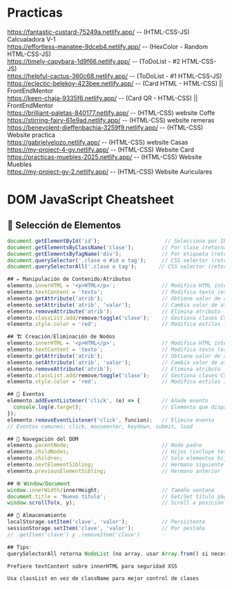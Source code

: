 
# Practicas 
                    
https://fantastic-custard-75249a.netlify.app/        --            (HTML-CSS-JS) Calcualadora V-1          
https://effortless-manatee-9dceb4.netlify.app/       --            (HexColor - Random HTML-CSS-JS)                                                                         
https://timely-capybara-1d9f66.netlify.app/          --            (ToDoList - #2 HTML-CSS-JS)                          
https://helpful-cactus-360c68.netlify.app/           --            (ToDoList - #1 HTML-CSS-JS)                     
https://eclectic-belekoy-423bee.netlify.app/         --            (Card HTML - HTML-CSS) || FrontEndMentor                 
https://keen-chaja-9335f6.netlify.app/               --            (Card QR - HTML-CSS) || FrontEndMentor                     
https://brilliant-paletas-840177.netlify.app/        --            (HTML-CSS) website Coffe                  
https://stirring-fairy-61e9ad.netlify.app/           --            (HTML-CSS) website remeras              
https://benevolent-dieffenbachia-3259f9.netlify.app/ --            (HTML-CSS) Website practica                
https://gabrielvelozo.netlify.app/                   --            (HTML-CSS) website Casas             
https://my-project-4-gv.netlify.app/                 --            (HTML-CSS) Website Card                
https://practicas-muebles-2025.netlify.app/          --            (HTML-CSS) Website Muebles              
https://my-project-gv-2.netlify.app/                 --            (HTML-CSS) Website Auriculares



# DOM JavaScript Cheatsheet

## 📌 Selección de Elementos
```javascript
document.getElementById('id');                     // Selecciona por ID (retorna 1 elemento)
document.getElementsByClassName('clase');         // Por clase (retorna HTMLCollection)
document.getElementsByTagName('div');             // Por etiqueta (retorna HTMLCollection)
document.querySelector('.clase o #id o tag');     // CSS selector (retorna el primero)
document.querySelectorAll('.clase o tag');       // CSS selector (retorna NodeList)

## ✏️ Manipulación de Contenido/Atributos
elemento.innerHTML = '<p>HTML</p>';               // Modifica HTML interno
elemento.textContent = 'texto';                   // Modifica texto (escapado)
elemento.getAttribute('atrib');                   // Obtiene valor de atributo
elemento.setAttribute('atrib', 'valor');          // Cambia valor de atributo
elemento.removeAttribute('atrib');                // Elimina atributo
elemento.classList.add/remove/toggle('clase');    // Gestiona clases CSS
elemento.style.color = 'red';                     // Modifica estilos inline

## 🏗️ Creación/Eliminación de Nodos
elemento.innerHTML = '<p>HTML</p>';               // Modifica HTML interno
elemento.textContent = 'texto';                   // Modifica texto (escapado)
elemento.getAttribute('atrib');                   // Obtiene valor de atributo
elemento.setAttribute('atrib', 'valor');          // Cambia valor de atributo
elemento.removeAttribute('atrib');                // Elimina atributo
elemento.classList.add/remove/toggle('clase');    // Gestiona clases CSS
elemento.style.color = 'red';                     // Modifica estilos inline

## 🎯 Eventos
elemento.addEventListener('click', (e) => {       // Añade evento
  console.log(e.target);                          // Elemento que disparó el evento
});
elemento.removeEventListener('click', funcion);   // Elimina evento
// Eventos comunes: click, mouseenter, keydown, submit, load

## 🌳 Navegación del DOM
elemento.parentNode;                              // Nodo padre
elemento.childNodes;                              // Hijos (incluye textos)
elemento.children;                                // Solo elementos hijos
elemento.nextElementSibling;                      // Hermano siguiente
elemento.previousElementSibling;                  // Hermano anterior

## 🌐 Window/Document
window.innerWidth/innerHeight;                    // Tamaño ventana
document.title = 'Nuevo título';                  // Get/Set título página
window.scrollTo(x, y);                            // Scroll a posición

## 💾 Almacenamiento
localStorage.setItem('clave', 'valor');           // Persistente
sessionStorage.setItem('clave', 'valor');         // Por pestaña
// .getItem('clave') y .removeItem('clave')

## Tips:
querySelectorAll retorna NodeList (no array, usar Array.from() si necesitas métodos)

Prefiere textContent sobre innerHTML para seguridad XSS

Usa classList en vez de className para mejor control de clases
